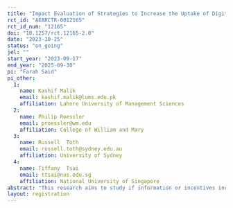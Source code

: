 ```yaml
---
title: "Impact Evaluation of Strategies to Increase the Uptake of Digital Payments by Micro and Small Merchants in Pakistan"
rct_id: "AEARCTR-0012165"
rct_id_num: "12165"
doi: "10.1257/rct.12165-2.0"
date: "2023-10-25"
status: "on_going"
jel: ""
start_year: "2023-09-17"
end_year: "2025-09-30"
pi: "Farah Said"
pi_other:
  1:
    name: Kashif Malik
    email: kashif.malik@lums.edu.pk
    affiliation: Lahore University of Management Sciences
  2:
    name: Philip Roessler
    email: proessler@wm.edu
    affiliation: College of William and Mary
  3:
    name: Russell  Toth
    email: russell.toth@sydney.edu.au
    affiliation: University of Sydney
  4:
    name: Tiffany  Tsai
    email: ttsai@nus.edu.sg
    affiliation: National University of Singapore
abstract: "This research aims to study if information or incentives increase adoption and use of QR-enabled digital payments among a sample of new and existing merchants. The study involves a randomized controlled trial to test if information and financial incentives can increase the uptake of QR codes for person-to-merchant (P2M) transactions. "
layout: registration
---
```


